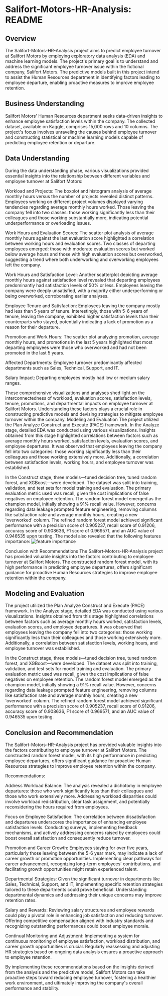 # Salifort-Motors-HR-Analysis: README
## Overview

The Salifort-Motors-HR-Analysis project aims to predict employee turnover at Salifort Motors by employing exploratory data analysis (EDA) and machine learning models. The project's primary goal is to understand and address the significant employee turnover issue within the fictional company, Salifort Motors. The predictive models built in this project intend to assist the Human Resources department in identifying factors leading to employee departure, enabling proactive measures to improve employee retention.

## Business Understanding

Salifort Motors' Human Resources department seeks data-driven insights to enhance employee satisfaction levels within the company. The collected dataset, available on Kaggle, comprises 15,000 rows and 10 columns. The project's focus involves unraveling the causes behind employee turnover and constructing statistical or machine learning models capable of predicting employee retention or departure.

## Data Understanding

During the data understanding phase, various visualizations provided essential insights into the relationship between different variables and employee turnover at Salifort Motors:

Workload and Projects: The boxplot and histogram analysis of average monthly hours versus the number of projects revealed distinct patterns. Employees working on different project volumes displayed varying tendencies regarding average monthly hours worked. Those leaving the company fell into two classes: those working significantly less than their colleagues and those working substantially more, indicating potential underperformance or overloading issues.

Work Hours and Evaluation Scores: The scatter plot analysis of average monthly hours against the last evaluation score highlighted a correlation between working hours and evaluation scores. Two classes of departing employees emerged: those with moderate evaluation scores but worked below average hours and those with high evaluation scores but overworked, suggesting a trend where both underworking and overworking employees left the company.

Work Hours and Satisfaction Level: Another scatterplot depicting average monthly hours against satisfaction level revealed that departing employees predominantly had satisfaction levels of 50% or less. Employees leaving the company were deeply unsatisfied, with a majority either underperforming or being overworked, corroborating earlier analyses.

Employee Tenure and Satisfaction: Employees leaving the company mostly had less than 5 years of tenure. Interestingly, those with 5-6 years of tenure, leaving the company, exhibited higher satisfaction levels than their counterparts who stayed, potentially indicating a lack of promotion as a reason for their departure.

Promotion and Work Hours: The scatter plot analyzing promotion, average monthly hours, and promotions in the last 5 years highlighted that most departing employees were those who overworked and had not been promoted in the last 5 years.

Affected Departments: Employee turnover predominantly affected departments such as Sales, Technical, Support, and IT.

Salary Impact: Departing employees mostly had low or medium salary ranges.

These comprehensive visualizations and analyses shed light on the interconnectedness of workload, evaluation scores, satisfaction levels, tenure, promotions, and departmental impacts on employee turnover at Salifort Motors. Understanding these factors plays a crucial role in constructing predictive models and devising strategies to mitigate employee turnover within the company.
Modeling and Evaluation
The project utilized the Plan Analyze Construct and Execute (PACE) framework. In the Analyze stage, detailed EDA was conducted using various visualizations. Insights obtained from this stage highlighted correlations between factors such as average monthly hours worked, satisfaction levels, evaluation scores, and employee departures. It was observed that employees leaving the company fell into two categories: those working significantly less than their colleagues and those working extensively more. Additionally, a correlation between satisfaction levels, working hours, and employee turnover was established.

In the Construct stage, three models—tuned decision tree, tuned random forest, and XGBoost—were developed. The dataset was split into training, validation, and test sets for model training and evaluation. The primary evaluation metric used was recall, given the cost implications of false negatives on employee retention. The random forest model emerged as the champion model, initially showing a 91% recall value. However, concerns regarding data leakage prompted feature engineering, removing columns like satisfaction rate and average monthly hours, creating a new 'overworked' column. The refined random forest model achieved significant performance with a precision score of 0.905237, recall score of 0.91206, accuracy score of 0.908636, F1 score of 0.969571, and an AUC value of 0.946535 upon testing. 
The model also revealed that the following features importance:
![feature importance](https://github.com/independentmisfit/Salifor-Motors-HR-Analysis/assets/112862611/2c9d05fa-0233-429d-80fc-be8645f81cd0)


Conclusion with Recommendations
The Salifort-Motors-HR-Analysis project has provided valuable insights into the factors contributing to employee turnover at Salifort Motors. The constructed random forest model, with its high performance in predicting employee departures, offers significant guidance for proactive Human Resources strategies to improve employee retention within the company.

## Modeling and Evaluation

The project utilized the Plan Analyze Construct and Execute (PACE) framework. In the Analyze stage, detailed EDA was conducted using various visualizations. Insights obtained from this stage highlighted correlations between factors such as average monthly hours worked, satisfaction levels, evaluation scores, and employee departures. It was observed that employees leaving the company fell into two categories: those working significantly less than their colleagues and those working extensively more. Additionally, a correlation between satisfaction levels, working hours, and employee turnover was established.

In the Construct stage, three models—tuned decision tree, tuned random forest, and XGBoost—were developed. The dataset was split into training, validation, and test sets for model training and evaluation. The primary evaluation metric used was recall, given the cost implications of false negatives on employee retention. The random forest model emerged as the champion model, initially showing a 91% recall value. However, concerns regarding data leakage prompted feature engineering, removing columns like satisfaction rate and average monthly hours, creating a new 'overworked' column. The refined random forest model achieved significant performance with a precision score of 0.905237, recall score of 0.91206, accuracy score of 0.908636, F1 score of 0.969571, and an AUC value of 0.946535 upon testing.

## Conclusion and Recommendation

The Salifort-Motors-HR-Analysis project has provided valuable insights into the factors contributing to employee turnover at Salifort Motors. The constructed random forest model, with its high performance in predicting employee departures, offers significant guidance for proactive Human Resources strategies to improve employee retention within the company.

Recommendations:

Address Workload Balance: The analysis revealed a dichotomy in employee departures: those who work significantly less than their colleagues and those who work extensively more. Addressing workload disparities could involve workload redistribution, clear task assignment, and potentially reconsidering the hours required from employees.

Focus on Employee Satisfaction: The correlation between dissatisfaction and departures underscores the importance of enhancing employee satisfaction levels. Conducting surveys, implementing feedback mechanisms, and actively addressing concerns raised by employees could boost overall satisfaction and consequently reduce turnover.

Promotion and Career Growth: Employees staying for over five years, particularly those leaving between the 5-6 year mark, may indicate a lack of career growth or promotion opportunities. Implementing clear pathways for career advancement, recognizing long-term employees' contributions, and facilitating growth opportunities might retain experienced talent.

Departmental Strategies: Given the significant turnover in departments like Sales, Technical, Support, and IT, implementing specific retention strategies tailored to these departments could prove beneficial. Understanding departmental dynamics and addressing their unique concerns may improve retention rates.

Salary and Rewards: Reviewing salary structures and employee rewards could play a pivotal role in enhancing job satisfaction and reducing turnover. Offering competitive compensation aligned with industry standards and recognizing outstanding performances could boost employee morale.

Continual Monitoring and Adjustment: Implementing a system for continuous monitoring of employee satisfaction, workload distribution, and career growth opportunities is crucial. Regularly reassessing and adjusting HR strategies based on ongoing data analysis ensures a proactive approach to employee retention.

By implementing these recommendations based on the insights derived from the analysis and the predictive model, Salifort Motors can take proactive steps toward reducing employee turnover, fostering a healthier work environment, and ultimately improving the company's overall performance and stability.




